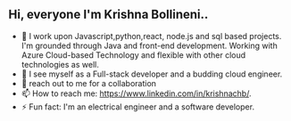 ## Hi, everyone I'm Krishna Bollineni..
- 🔭 I work upon Javascript,python,react, node.js and sql based projects. I'm grounded through Java and front-end development. Working with Azure Cloud-based Technology and flexible with other cloud technologies as well.
- 🌱 I see myself as a Full-stack developer and a budding cloud engineer.
- 💬 reach out to me for a collaboration
- 📫 How to reach me: https://www.linkedin.com/in/krishnachb/.
- ⚡ Fun fact: I'm an electrical engineer and a software developer.

<!--
**krish23420/krish23420** is a ✨ _special_ ✨ repository because its `README.md` (this file) appears on your GitHub profile.

Here are some ideas to get you started:

- 🔭 I’m currently working on Javascript based projects mainly but not entirely limited to it. I'm grounded through Java. I work pon Pytho, SQL and Azure on my free time...
- 🌱 I’m currently learning Azure based Developer Course...
- 👯 I’m looking to collaborate on Java, JavaScript, Node, React and anything I'm able to...
- 🤔 I’m looking for help with creating or working on a major/ semi-major project.
- 💬 Ask me about Java, JS, Life, Simulation, Space and Ideas.
- 📫 How to reach me: https://www.linkedin.com/in/krishnachb/.
- 😄 Pronouns: he/him
- ⚡ Fun fact: I'm a software developer and a electrical engineer.
-->
